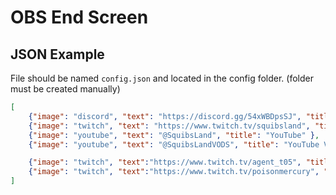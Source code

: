 # OBS End Screen

## JSON Example
File should be named `config.json` and located in the config folder. (folder must be created manually)
```json
[
    {"image": "discord", "text": "https://discord.gg/54xWBDpsSJ", "title": "Discord"},
    {"image": "twitch", "text": "https://www.twitch.tv/squibsland", "title": "Twitch"},
    {"image": "youtube", "text": "@SquibsLand", "title": "YouTube" },
    {"image": "youtube", "text": "@SquibsLandVODS", "title": "YouTube VODS"},

    {"image": "twitch", "text":"https://www.twitch.tv/agent_t05", "title": "Featured Streamer"},
    {"image": "twitch", "text":"https://www.twitch.tv/poisonmercury", "title": "Featured Streamer"}
]
```
